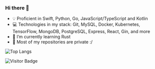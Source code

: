 ### Hi there 👋

- 💡 Proficient in Swift, Python, Go, JavaScript/TypeScript and Kotlin
- 💻 Technologies in my stack: Git, MySQL, Docker, Kubernetes, TensorFlow, MongoDB, PostgreSQL, Express, React, Gin, and more
- 🌱 I’m currently learning Rust
- 🚨 Most of my repositories are private :/


![Top Langs](https://github-readme-stats.vercel.app/api/top-langs/?username=tkruer&hide=TeX&layout=compact)

![Visitor Badge](https://visitor-badge.laobi.icu/badge?page_id=tkruer.aemmadi)
